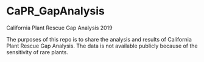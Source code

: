 # CaPR_GapAnalysis
California Plant Rescue Gap Analysis 2019

The purposes of this repo is to share the analysis and results of California Plant Rescue Gap Analysis. The data is not available publicly because of the sensitivity of rare plants.
